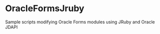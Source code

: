 OracleFormsJruby
================

Sample scripts modifying Oracle Forms modules using JRuby and Oracle JDAPI